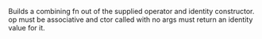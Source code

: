   Builds a combining fn out of the supplied operator and identity
  constructor. op must be associative and ctor called with no args
  must return an identity value for it.